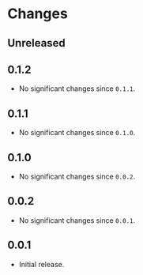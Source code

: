 # Changes

## Unreleased

## 0.1.2

- No significant changes since `0.1.1`.

## 0.1.1

- No significant changes since `0.1.0`.

## 0.1.0

- No significant changes since `0.0.2`.

## 0.0.2

- No significant changes since `0.0.1`.

## 0.0.1

- Initial release.
